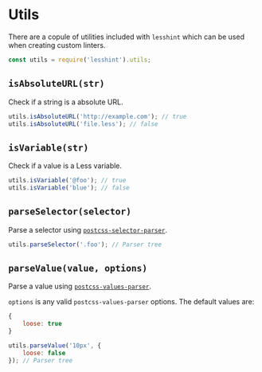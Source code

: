 # Utils

There are a copule of utilities included with `lesshint` which can be used when creating custom linters.

```js
const utils = require('lesshint').utils;
```

## `isAbsoluteURL(str)`
Check if a string is a absolute URL.

```js
utils.isAbsoluteURL('http://example.com'); // true
utils.isAbsoluteURL('file.less'); // false
```

## `isVariable(str)`
Check if a value is a Less variable.

```js
utils.isVariable('@foo'); // true
utils.isVariable('blue'); // false
```

## `parseSelector(selector)`
Parse a selector using [`postcss-selector-parser`](https://github.com/postcss/postcss-selector-parser).

```js
utils.parseSelector('.foo'); // Parser tree
```

## `parseValue(value, options)`
Parse a value using [`postcss-values-parser`](https://github.com/lesshint/postcss-values-parser).

`options` is any valid `postcss-values-parser` options. The default values are:

```js
{
    loose: true
}
```

```js
utils.parseValue('10px', {
    loose: false
}); // Parser tree
```
